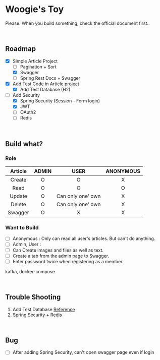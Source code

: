 # Woogie's Toy

Please. When you build something, check the official document first..

<br>

## Roadmap

- [x] Simple Article Project
    - [ ] Pagination + Sort
    - [x] Swagger
    - [ ] Spring Rest Docs + Swagger
- [x] Add Test Code in Article project
    - [x] Add Test Database (H2)
- [ ] Add Security
    - [x] Spring Security (Session - Form login)
    - [x] JWT
    - [ ] OAuth2
    - [ ] Redis

<br>

## Build what?

### Role

| Article | ADMIN |       USER        | ANONYMOUS |
|:-------:|:-----:|:-----------------:|:---------:|
| Create  |   O   |         O         |     X     |
|  Read   |   O   |         O         |     O     |
| Update  |   O   | Can only one' own |     X     |
| Delete  |   O   | Can only one' own |     X     |
| Swagger |   O   |         X         |     X     |

### Want to Build

- [ ] Anonymous : Only can read all user's articles. But can't do anything.
- [ ] Admin, User :
- [ ] Can Create images and files as well as text.
- [ ] Create a tab from the admin page to Swagger.
- [ ] Enter password twice when registering as a member.

[//]: # (localhost:8080 에 접속하면, 모든 사용자들의 게시글이 다 보임. 그리고 로그인 버튼이 있음.)

[//]: # (로그인을 하지 않은 사용자는 읽기밖에 못함)

[//]: # (로그인을 한 User는 글을 작성할 수 있고, 다른 유저의 글에 좋아요와 댓글을 달 수 있다. 수정은 본인 글만)

[//]: # (ADMIN 은 모든 글에 대한 권한이 있다.)

[//]: # (Admin Page 에는 회원가입한 유저의 수, 해당 유저의 활동 : 글 작성, 좋아요 누른 글, 댓글 단 내용과 댓글단 글 다 볼수있음, Swagger 로 넘어가는 탭도 있음)

kafka, docker-compose

<br>

## Trouble Shooting

1. Add Test Database [Reference](https://bepoz-study-diary.tistory.com/371)
2. Spring Security + Redis

<br>

## Bug

- [ ] After adding Spring Security, can't open swagger page even if login
